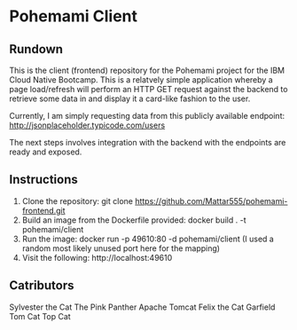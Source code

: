 # Pohemami Client

## Rundown
This is the client (frontend) repository for the Pohemami project for the IBM Cloud Native Bootcamp. This is a relatvely simple application whereby a page load/refresh will perform an HTTP GET request against the backend to retrieve some data in and display it a card-like fashion to the user.

Currently, I am simply requesting data from this publicly available endpoint: http://jsonplaceholder.typicode.com/users

The next steps involves integration with the backend with the endpoints are ready and exposed.

## Instructions

1) Clone the repository: git clone https://github.com/Mattar555/pohemami-frontend.git
2) Build an image from the Dockerfile provided: docker build . -t pohemami/client
3) Run the image: docker run -p 49610:80 -d pohemami/client (I used a random most likely unused port here for the mapping)
4) Visit the following: http://localhost:49610

## Catributors

Sylvester the Cat
The Pink Panther
Apache Tomcat
Felix the Cat
Garfield
Tom Cat
Top Cat
